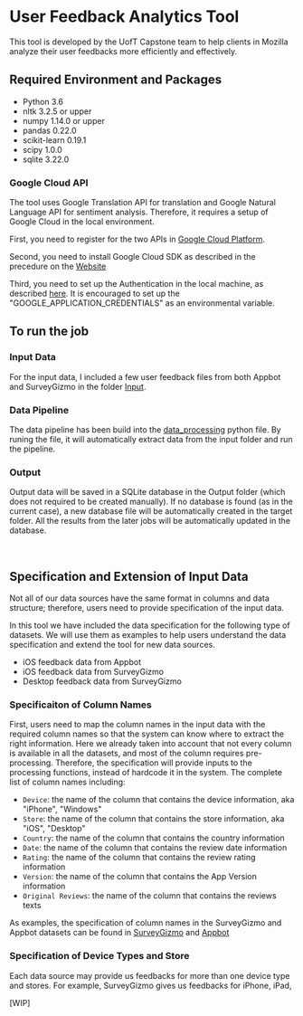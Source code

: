 # User Feedback Analytics Tool
This tool is developed by the UofT Capstone team to help clients in Mozilla analyze their user feedbacks more efficiently and effectively.

## Required Environment and Packages
- Python 3.6
- nltk 3.2.5 or upper
- numpy 1.14.0 or upper
- pandas 0.22.0
- scikit-learn 0.19.1
- scipy 1.0.0
- sqlite 3.22.0

### Google Cloud API
The tool uses Google Translation API for translation and Google Natural Language API for sentiment analysis. Therefore, it requires a setup of Google Cloud in the local environment. 

First, you need to register for the two APIs in [Google Cloud Platform](https://console.cloud.google.com/).

Second, you need to install Google Cloud SDK as described in the precedure on the [Website](https://cloud.google.com/sdk/downloads)

Third, you need to set up the Authentication in the local machine, as described [here](https://cloud.google.com/docs/authentication/getting-started). It is encouraged to set up the "GOOGLE_APPLICATION_CREDENTIALS" as an environmental variable.

## To run the job
### Input Data
For the input data, I included a few user feedback files from both Appbot and SurveyGizmo in the folder [Input](Input/). 

### Data Pipeline
The data pipeline has been build into the [data_processing](https://github.com/Ivan-Zhou/Mozilla_UofT_Capstone_User_Feedback/blob/master/data_processing.py) python file. By runing the file, it will automatically extract data from the input folder and run the pipeline. 

### Output
Output data will be saved in a SQLite database in the Output folder (which does not required to be created manually). If no database is found (as in the current case), a new database file will be automatically created in the target folder. All the results from the later jobs will be automatically updated in the database.

<br>

## Specification and Extension of Input Data
Not all of our data sources have the same format in columns and data structure; therefore, users need to provide specification of the input data. 

In this tool we have included the data specification for the following type of datasets. We will use them as examples to help users understand the data specification and extend the tool for new data sources. 
- iOS feedback data from Appbot
- iOS feedback data from SurveyGizmo
- Desktop feedback data from SurveyGizmo

### Specificaiton of Column Names
First, users need to map the column names in the input data with the required column names so that the system can know where to extract the right information. 
Here we already taken into account that not every column is available in all the datasets, and most of the column requires pre-processing. Therefore,
the specification will provide inputs to the processing functions, instead of hardcode it in the system. The complete list of column names including:
- `Device`: the name of the column that contains the device information, aka "iPhone", "Windows"
- `Store`: the name of the column that contains the store information, aka "iOS", "Desktop"
- `Country`: the name of the column that contains the country information
- `Date`: the name of the column that contains the review date information
- `Rating`: the name of the column that contains the review rating information
- `Version`: the name of the column that contains the App Version information
- `Original Reviews`: the name of the column that contains the reviews texts

As examples, the specification of column names in the SurveyGizmo and Appbot datasets can be found in [SurveyGizmo](/spec/input_data_columns/survey_gizmo.py) and [Appbot](/spec/input_data_columns/appbot.py)


### Specification of Device Types and Store 
Each data source may provide us feedbacks for more than one device type and stores. For example, SurveyGizmo gives us feedbacks for iPhone, iPad, 

[WIP]